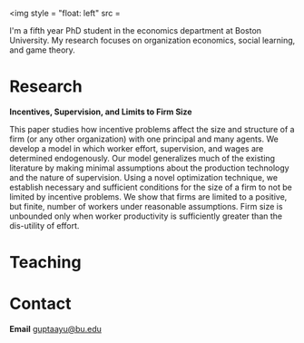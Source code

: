 <img style = "float: left" src = 

I'm a fifth year PhD student in the economics department at Boston University. My research focuses on organization economics, social learning, and game theory.

# Research

**Incentives, Supervision, and Limits to Firm Size**

This paper studies how incentive problems affect the size and structure of a firm (or any other organization) with one principal and many agents. We develop a model in which worker effort, supervision, and wages are determined endogenously. Our model generalizes much of the existing literature by making minimal assumptions about the production technology and the nature of supervision. Using a novel optimization technique, we establish necessary and sufficient conditions for the size of a firm to not be limited by incentive problems. We show that firms are limited to a positive, but finite, number of workers under reasonable assumptions. Firm size is unbounded only when worker productivity is sufficiently greater than the dis-utility of effort.

# Teaching

# Contact

**Email** guptaayu@bu.edu
